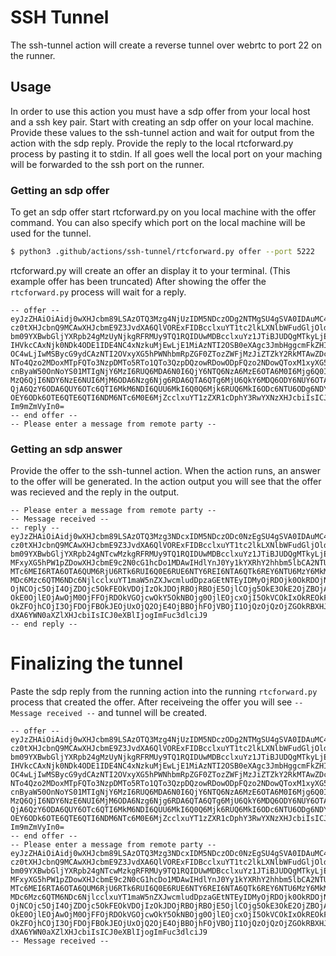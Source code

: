 # SSH Tunnel

The ssh-tunnel action will create a reverse tunnel over webrtc to port 22 on the runner.

## Usage

In order to use this action you must have a sdp offer from your local host and a ssh key pair.
Start with creating an sdp offer on your local machine. Provide these values to the ssh-tunnel
action and wait for output from the action with the sdp reply. Provide the reply to the local
rtcforward.py process by pasting it to stdin. If all goes well the local port on your maching
will be forwarded to the ssh port on the runner.

### Getting an sdp offer

To get an sdp offer start rtcforward.py on you local machine with the offer command.
You can also specify which port on the local machine will be used for the tunnel.

``` bash
$ python3 .github/actions/ssh-tunnel/rtcforward.py offer --port 5222
```

rtcforward.py will create an offer an display it to your terminal. (This example offer has been truncated)
After showing the offer the `rtcforward.py` process will wait for a reply.
```
-- offer --
eyJzZHAiOiAidj0wXHJcbm89LSAzOTQ3Mzg4NjUzIDM5NDczODg2NTMgSU4gSVA0IDAuMC4wLjBcclxu
cz0tXHJcbnQ9MCAwXHJcbmE9Z3JvdXA6QlVORExFIDBcclxuYT1tc2lkLXNlbWFudGljOldNUyAqXHJc
bm09YXBwbGljYXRpb24gMzUyNjkgRFRMUy9TQ1RQIDUwMDBcclxuYz1JTiBJUDQgMTkyLjE2OC4wLjIw
IHVkcCAxNjk0NDk4ODE1IDE4NC4xNzkuMjEwLjE1MiAzNTI2OSB0eXAgc3JmbHggcmFkZHIgMTkyLjE2
OC4wLjIwMSBycG9ydCAzNTI2OVxyXG5hPWNhbmRpZGF0ZTozZWFjMzJiZTZkY2RkMTAwZDcwMTFiNWY0
NTo4Qzo2MDoxMTpFQTo3NzpDMTo5RTo1QTo3QzpDQzowRDowODpFQzo2NDowQToxM1xyXG5hPWZpbmdl
cnByaW50OnNoYS01MTIgNjY6MzI6RUQ6MDA6N0I6QjY6NTQ6NzA6MzE6OTA6M0I6Mjg6Q0I6QTk6REU6
MzQ6QjI6NDY6NzE6NUI6MjM6ODA6Nzg6Njg6RDA6QTA6QTg6MjU6QkY6MDQ6ODY6NUY6OTA6QUY6MUQ6
QjA6QzY6ODA6QUY6OTc6QTI6MkM6NDI6QUU6MkI6Q0Q6Mjk6RUQ6MkI6ODc6NTU6ODg6NDY6QTM6ODk6
OEY6ODk6OTE6QTE6QTI6NDM6NTc6M0E6MjZcclxuYT1zZXR1cDphY3RwYXNzXHJcbiIsICJ0eXBlIjog
Im9mZmVyIn0=
-- end offer --
-- Please enter a message from remote party --
```

### Getting an sdp answer

Provide the offer to the ssh-tunnel action. When the action runs, an answer to the offer will be generated.
In the action output you will see that the offer was recieved and the reply in the output.

```
-- Please enter a message from remote party --
-- Message received --
-- reply --
eyJzZHAiOiAidj0wXHJcbm89LSAzOTQ3Mzg3NDcxIDM5NDczODc0NzEgSU4gSVA0IDAuMC4wLjBcclxu
cz0tXHJcbnQ9MCAwXHJcbmE9Z3JvdXA6QlVORExFIDBcclxuYT1tc2lkLXNlbWFudGljOldNUyAqXHJc
bm09YXBwbGljYXRpb24gNTcwMzkgRFRMUy9TQ1RQIDUwMDBcclxuYz1JTiBJUDQgMTkyLjE2OC42NC4x
MFxyXG5hPW1pZDowXHJcbmE9c2N0cG1hcDo1MDAwIHdlYnJ0Yy1kYXRhY2hhbm5lbCA2NTUzNVxyXG5h
MTc6MEI6RTA6OTA6QUM6RjU6RTk6RUI6Q0E6RUE6NTY6REI6NTA6QTk6REY6NTU6MzY6MkM6REI6OUE6
MDc6Mzc6QTM6NDc6NjlcclxuYT1maW5nZXJwcmludDpzaGEtNTEyIDMyOjRDOjk0OkRDOjNFOkU5OkU3
OjNCOjc5OjI4OjZDOjc5OkFEOkVDOjIzOkJDOjRBOjRBOjE5OjlCOjg5OkE3OkE2OjZBOjAwOjJFOkM5
OkE0OjlEOjAwOjM0OjFFOjRDOkVGOjcwOkY5OkNBOjg0OjlEOjcxOjI5OkVCOkIxOkREOkFEOjg5OjUx
OkZFOjhCOjI3OjFDOjFBOkJEOjUxOjQ2OjE4OjBBOjhFOjVBOjI1OjQzOjQzOjZGOkRBXHJcbmE9c2V0
dXA6YWN0aXZlXHJcbiIsICJ0eXBlIjogImFuc3dlciJ9
-- end reply --
```

# Finalizing the tunnel

Paste the sdp reply from the running action into the running `rtcforward.py` process that created the offer.
After receiveing the offer you will see `-- Message received --` and tunnel will be created.

```
-- offer --
eyJzZHAiOiAidj0wXHJcbm89LSAzOTQ3Mzg4NjUzIDM5NDczODg2NTMgSU4gSVA0IDAuMC4wLjBcclxu
cz0tXHJcbnQ9MCAwXHJcbmE9Z3JvdXA6QlVORExFIDBcclxuYT1tc2lkLXNlbWFudGljOldNUyAqXHJc
bm09YXBwbGljYXRpb24gMzUyNjkgRFRMUy9TQ1RQIDUwMDBcclxuYz1JTiBJUDQgMTkyLjE2OC4wLjIw
IHVkcCAxNjk0NDk4ODE1IDE4NC4xNzkuMjEwLjE1MiAzNTI2OSB0eXAgc3JmbHggcmFkZHIgMTkyLjE2
OC4wLjIwMSBycG9ydCAzNTI2OVxyXG5hPWNhbmRpZGF0ZTozZWFjMzJiZTZkY2RkMTAwZDcwMTFiNWY0
NTo4Qzo2MDoxMTpFQTo3NzpDMTo5RTo1QTo3QzpDQzowRDowODpFQzo2NDowQToxM1xyXG5hPWZpbmdl
cnByaW50OnNoYS01MTIgNjY6MzI6RUQ6MDA6N0I6QjY6NTQ6NzA6MzE6OTA6M0I6Mjg6Q0I6QTk6REU6
MzQ6QjI6NDY6NzE6NUI6MjM6ODA6Nzg6Njg6RDA6QTA6QTg6MjU6QkY6MDQ6ODY6NUY6OTA6QUY6MUQ6
QjA6QzY6ODA6QUY6OTc6QTI6MkM6NDI6QUU6MkI6Q0Q6Mjk6RUQ6MkI6ODc6NTU6ODg6NDY6QTM6ODk6
OEY6ODk6OTE6QTE6QTI6NDM6NTc6M0E6MjZcclxuYT1zZXR1cDphY3RwYXNzXHJcbiIsICJ0eXBlIjog
Im9mZmVyIn0=
-- end offer --
-- Please enter a message from remote party --
eyJzZHAiOiAidj0wXHJcbm89LSAzOTQ3Mzg3NDcxIDM5NDczODc0NzEgSU4gSVA0IDAuMC4wLjBcclxu
cz0tXHJcbnQ9MCAwXHJcbmE9Z3JvdXA6QlVORExFIDBcclxuYT1tc2lkLXNlbWFudGljOldNUyAqXHJc
bm09YXBwbGljYXRpb24gNTcwMzkgRFRMUy9TQ1RQIDUwMDBcclxuYz1JTiBJUDQgMTkyLjE2OC42NC4x
MFxyXG5hPW1pZDowXHJcbmE9c2N0cG1hcDo1MDAwIHdlYnJ0Yy1kYXRhY2hhbm5lbCA2NTUzNVxyXG5h
MTc6MEI6RTA6OTA6QUM6RjU6RTk6RUI6Q0E6RUE6NTY6REI6NTA6QTk6REY6NTU6MzY6MkM6REI6OUE6
MDc6Mzc6QTM6NDc6NjlcclxuYT1maW5nZXJwcmludDpzaGEtNTEyIDMyOjRDOjk0OkRDOjNFOkU5OkU3
OjNCOjc5OjI4OjZDOjc5OkFEOkVDOjIzOkJDOjRBOjRBOjE5OjlCOjg5OkE3OkE2OjZBOjAwOjJFOkM5
OkE0OjlEOjAwOjM0OjFFOjRDOkVGOjcwOkY5OkNBOjg0OjlEOjcxOjI5OkVCOkIxOkREOkFEOjg5OjUx
OkZFOjhCOjI3OjFDOjFBOkJEOjUxOjQ2OjE4OjBBOjhFOjVBOjI1OjQzOjQzOjZGOkRBXHJcbmE9c2V0
dXA6YWN0aXZlXHJcbiIsICJ0eXBlIjogImFuc3dlciJ9
-- Message received --
```
